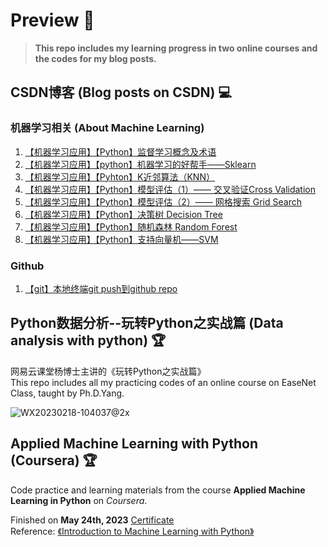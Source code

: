 # Preview 👀
> **This repo includes my learning progress in two online courses and the codes for my blog posts.**

## CSDN博客 (Blog posts on CSDN) 💻
### 机器学习相关 (About Machine Learning)
1. [【机器学习应用】【Python】监督学习概念及术语](https://editor.csdn.net/md/?articleId=132159732)
2. [【机器学习应用】【python】机器学习的好帮手——Sklearn](https://editor.csdn.net/md/?articleId=132159806)
3. [【机器学习应用】【Pyhton】K近邻算法（KNN）](https://blog.csdn.net/pj71945/article/details/132159858)
4. [【机器学习应用】【Python】模型评估（1）—— 交叉验证Cross Validation](https://blog.csdn.net/pj71945/article/details/132374757)
5. [【机器学习应用】【Python】模型评估（2）—— 网格搜索 Grid Search](https://blog.csdn.net/pj71945/article/details/132374754)
6. [【机器学习应用】【Python】决策树 Decision Tree](https://blog.csdn.net/pj71945/article/details/132518182?spm=1001.2014.3001.5501)
7. [【机器学习应用】【Python】随机森林 Random Forest](https://blog.csdn.net/pj71945/article/details/132518182?spm=1001.2014.3001.5501)
8. [【机器学习应用】【Python】支持向量机——SVM](https://blog.csdn.net/pj71945/article/details/132614386?spm=1001.2014.3001.5502)

### Github
1. [【git】本地终端git push到github repo](https://blog.csdn.net/pj71945/article/details/132268675?spm=1001.2014.3001.5501)

## Python数据分析--玩转Python之实战篇 (Data analysis with python) 🏆
网易云课堂杨博士主讲的《玩转Python之实战篇》  
This repo includes all my practicing codes of an online course on EaseNet Class, taught by Ph.D.Yang. 
    
![WX20230218-104037@2x](https://user-images.githubusercontent.com/114122653/219890051-e0064f75-d103-4df2-97c4-663e4b24b596.png)


## Applied Machine Learning with Python (Coursera) 🏆
Code practice and learning materials from the course **Applied Machine Learning in Python** on *Coursera*.

Finished on **May 24th, 2023** [Certificate](https://www.coursera.org/account/accomplishments/certificate/5WV5Q8UGFF8K)    
Reference: [《Introduction to Machine Learning with Python》](https://learning.oreilly.com/library/view/introduction-to-machine/9781449369880/)
